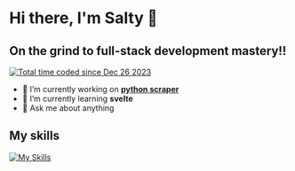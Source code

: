 # Hi there, I'm Salty 👋

<!--START_SECTION:waka--><!--END_SECTION:waka-->

## On the grind to full-stack development mastery‼️
<a href="https://wakatime.com/@018ca9cb-0101-442f-bcbd-f79d62ccb3e5"><img src="https://wakatime.com/badge/user/018ca9cb-0101-442f-bcbd-f79d62ccb3e5.svg" alt="Total time coded since Dec 26 2023" /></a>
- 🔭 I’m currently working on <a href="https://github.com/Salty876/python-anime-scraper.git"> **python scraper**</a>
- 🌱 I’m currently learning **svelte**
- 💬 Ask me about anything

## My skills
[![My Skills](https://skillicons.dev/icons?i=js,py,react,lua)](https://skillicons.dev)

